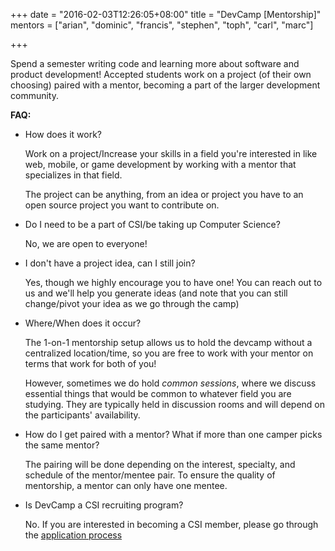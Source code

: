 +++
date = "2016-02-03T12:26:05+08:00"
title = "DevCamp [Mentorship]"
mentors = ["arian", "dominic", "francis", "stephen", "toph", "carl", "marc"]

+++

Spend a semester writing code and learning more about software and product development! Accepted students work on a project (of their own choosing) paired with a mentor, becoming a part of the larger development community.

__FAQ:__

- How does it work?

    Work on a project/Increase your skills in a field you're interested in like web, mobile, or game development by working with a mentor that specializes in that field.

    The project can be anything, from an idea or project you have to an open source project you want to contribute on.

- Do I need to be a part of CSI/be taking up Computer Science?

    No, we are open to everyone!

- I don't have a project idea, can I still join?

    Yes, though we highly encourage you to have one! You can reach out to us and we'll help you generate ideas (and note that you can still change/pivot your idea as we go through the camp)

- Where/When does it occur?

    The 1-on-1 mentorship setup allows us to hold the devcamp without a centralized location/time, so you are free to work with your mentor on terms that work for both of you!

    However, sometimes we do hold _common sessions_, where we discuss essential things that would be common to whatever field you are studying. They are typically held in discussion rooms and will depend on the participants' availability.

- How do I get paired with a mentor? What if more than one camper picks the same mentor?

    The pairing will be done depending on the interest, specialty, and schedule of the mentor/mentee pair. To ensure the quality of mentorship, a mentor can only have one mentee.

- Is DevCamp a CSI recruiting program?

    No. If you are interested in becoming a CSI member, please go through the [application process](http://apps.updevcamp.com)
